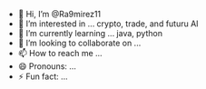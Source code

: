 - 👋 Hi, I’m @Ra9mirez11
- 👀 I’m interested in ... crypto, trade, and futuru AI
- 🌱 I’m currently learning ... java, python
- 💞️ I’m looking to collaborate on ... 
- 📫 How to reach me ...
- 😄 Pronouns: ...
- ⚡ Fun fact: ...

<!---
Ra9mirez11/Ra9mirez11 is a ✨ special ✨ repository because its `README.md` (this file) appears on your GitHub profile.
You can click the Preview link to take a look at your changes.
--->

